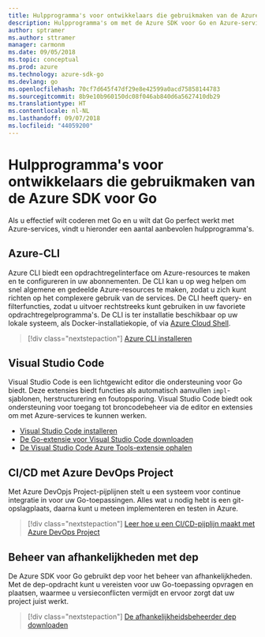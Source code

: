 ```yaml
---
title: Hulpprogramma's voor ontwikkelaars die gebruikmaken van de Azure SDK voor Go
description: Hulpprogramma's om met de Azure SDK voor Go en Azure-services te werken
author: sptramer
ms.author: sttramer
manager: carmonm
ms.date: 09/05/2018
ms.topic: conceptual
ms.prod: azure
ms.technology: azure-sdk-go
ms.devlang: go
ms.openlocfilehash: 70cf7d645f47df29e8e42599a0acd75858144783
ms.sourcegitcommit: 8b9e10b960150dc08f046ab840d6a5627410db29
ms.translationtype: HT
ms.contentlocale: nl-NL
ms.lasthandoff: 09/07/2018
ms.locfileid: "44059200"
---
```

# <a name="tools-for-developers-using-the-azure-sdk-for-go"></a>Hulpprogramma's voor ontwikkelaars die gebruikmaken van de Azure SDK voor Go

Als u effectief wilt coderen met Go en u wilt dat Go perfect werkt met Azure-services, vindt u hieronder een aantal aanbevolen hulpprogramma's.

## <a name="azure-cli"></a>Azure-CLI

Azure CLI biedt een opdrachtregelinterface om Azure-resources te maken en te configureren in uw abonnementen. De CLI kan u op weg helpen om snel algemene en gedeelde Azure-resources te maken, zodat u zich kunt richten op het complexere gebruik van de services. De CLI heeft query- en filterfuncties, zodat u uitvoer rechtstreeks kunt gebruiken in uw favoriete opdrachtregelprogramma's. De CLI is ter installatie beschikbaar op uw lokale systeem, als Docker-installatiekopie, of via [Azure Cloud Shell](https://docs.microsoft.com/azure/cloud-shell/overview).

> [!div class="nextstepaction"]
> [Azure CLI installeren](/cli/azure/install-azure-cli)

## <a name="visual-studio-code"></a>Visual Studio Code

Visual Studio Code is een lichtgewicht editor die ondersteuning voor Go biedt. Deze extensies biedt functies als automatisch aanvullen `impl`-sjablonen, herstructurering en foutopsporing. Visual Studio Code biedt ook ondersteuning voor toegang tot broncodebeheer via de editor en extensies om met Azure-services te kunnen werken.

* [Visual Studio Code installeren](https://code.visualstudio.com/Download)
* [De Go-extensie voor Visual Studio Code downloaden](https://code.visualstudio.com/docs/languages/go)
* [De Visual Studio Code Azure Tools-extensie ophalen](https://marketplace.visualstudio.com/items?itemName=ms-vscode.vscode-azureextensionpack)

## <a name="cicd-with-azure-devops-project"></a>CI/CD met Azure DevOps Project

Met Azure DevOpjs Project-pijplijnen stelt u een systeem voor continue integratie in voor uw Go-toepassingen. Alles wat u nodig hebt is een git-opslagplaats, daarna kunt u meteen implementeren en testen in Azure.

> [!div class="nextstepaction"]
> [Leer hoe u een CI/CD-pijplijn maakt met Azure DevOps Project](/azure/devops-project/azure-devops-project-go)

## <a name="dependency-management-with-dep"></a>Beheer van afhankelijkheden met dep

De Azure SDK voor Go gebruikt dep voor het beheer van afhankelijkheden. Met de dep-opdracht kunt u vereisten voor uw Go-toepassing opvragen en plaatsen, waarmee u versieconflicten vermijdt en ervoor zorgt dat uw project juist werkt.

> [!div class="nextstepaction"]
> [De afhankelijkheidsbeheerder dep downloaden](https://github.com/golang/dep)
